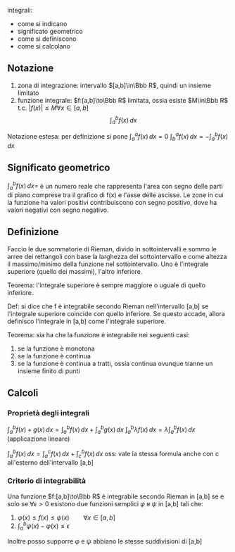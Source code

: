 integrali:
- come si indicano
- significato geometrico
- come si definiscono
- come si calcolano

## Notazione
1. zona di integrazione: intervallo $[a,b]\in\Bbb R$, quindi un insieme limitato
2. funzione integrale: $f:[a,b]\to\Bbb R$ limitata, ossia esiste $M\in\Bbb R$ t.c. $|f(x)|\le M \forall x \in [a,b]$
$$\int_a^bf(x)\,dx$$

Notazione estesa: per definizione si pone
$\int_a^af(x)\,dx=0$
$\int_b^af(x)\,dx=-\int_a^bf(x)\,dx$


## Significato geometrico
$\int_a^bf(x)\,dx=$ è un numero reale che rappresenta l'area con segno delle parti di piano comprese tra il grafico di f(x) e l'asse delle ascisse. Le zone in cui la funzione ha valori positivi contribuiscono con segno positivo, dove ha valori negativi con segno negativo.

## Definizione

Faccio le due sommatorie di Rieman, divido in sottointervalli e sommo le arree dei rettangoli con base la larghezza del sottointervallo e come altezza il massimo/minimo della funzione nel sottointervallo. Uno è l'integrale superiore (quello dei massimi), l'altro inferiore.

Teorema: l'integrale superiore è sempre maggiore o uguale di quello inferiore.

Def: si dice che f è integrabile secondo Rieman nell'intervallo \[a,b\] se l'integrale superiore coincide con quello inferiore. Se questo accade, allora definisco l'integrale in \[a,b\] come l'integrale superiore.

Teorema: sia ha che la funzione è integrabile nei seguenti casi:
1. se la funzione è monotona
2. se la funzione è continua
3. se la funzione è continua a tratti, ossia continua ovunque tranne un insieme finito di punti

## Calcoli

### Proprietà degli integrali

$\int_a^bf(x)+g(x)\,dx=\int_a^bf(x)\,dx+\int_a^bg(x)\,dx$
$\int_a^b\lambda f(x)\,dx=\lambda\int_a^bf(x)\, dx$
(applicazione lineare)

$\int_a^bf(x)\,dx=\int_a^cf(x)\,dx+\int_c^bf(x)\,dx$
oss: vale la stessa formula anche con c all'esterno dell'intervallo \[a,b\]

### Criterio di integrabilità
Una funzione $f:[a,b]\to\Bbb R$ è integrabile secondo Rieman in \[a,b\] se e solo se $\forall\epsilon >0$ esistono due funzioni semplici $\varphi$ e $\psi$ in \[a,b\] tali che:
1. $\varphi(x)\le f(x)\le \psi(x)\qquad \forall x\in[a,b]$
2. $\int_a^b\psi(x)-\varphi(x)\le\epsilon$

Inoltre posso supporre $\varphi$ e $\psi$ abbiano le stesse suddivisioni di \[a,b\]

   